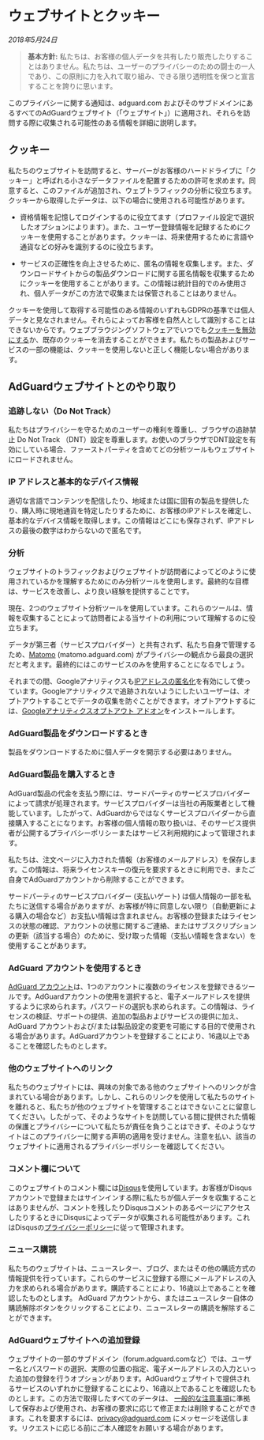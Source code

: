 # ウェブサイトとクッキー
*2018年5月24日*
> **基本方針:** 私たちは、お客様の個人データを共有したり販売したりすることはありません。私たちは、ユーザーのプライバシーのための闘士の一人であり、この原則に力を入れて取り組み、できる限り透明性を保つと宣言することを誇りに思います。

このプライバシーに関する通知は、adguard.com およびそのサブドメインにあるすべてのAdGuardウェブサイト（「ウェブサイト」）に適用され、それらを訪問する際に収集される可能性のある情報を詳細に説明します。

## クッキー

私たちのウェブサイトを訪問すると、サーバーがお客様のハードドライブに「クッキー」と呼ばれる小さなデータファイルを配置するための許可を求めます。同意すると、このファイルが追加され、ウェブトラフィックの分析に役立ちます。クッキーから取得したデータは、以下の場合に使用される可能性があります。

* 資格情報を記憶してログインするのに役立てます（プロファイル設定で選択したオプションによります）。また、ユーザー登録情報を記録するためにクッキーを使用することがあります。クッキーは、将来使用するために言語や通貨などの好みを識別するのに役立ちます。

* サービスの正確性を向上させるために、匿名の情報を収集します。また、ダウンロードサイトからの製品ダウンロードに関する匿名情報を収集するためにクッキーを使用することがあります。この情報は統計目的でのみ使用され、個人データがこの方法で収集または保管されることはありません。

クッキーを使用して取得する可能性のある情報のいずれもGDPRの基準では個人データと見なされません。それらによってお客様を自然人として識別することはできないからです。ウェブブラウジングソフトウェアでいつでも[クッキーを無効にする](http://www.wikihow.com/Disable-Cookies)か、既存のクッキーを消去することができます。私たちの製品およびサービスの一部の機能は、クッキーを使用しないと正しく機能しない場合があります。

## AdGuardウェブサイトとのやり取り

### 追跡しない（Do Not Track）

私たちはプライバシーを守るためのユーザーの権利を尊重し、ブラウザの追跡禁止 Do Not Track （DNT）設定を尊重します。お使いのブラウザでDNT設定を有効にしている場合、ファーストパーティを含めてどの分析ツールもウェブサイトにロードされません。

### IP アドレスと基本的なデバイス情報

適切な言語でコンテンツを配信したり、地域または国に固有の製品を提供したり、購入時に現地通貨を特定したりするために、お客様のIPアドレスを確定し、基本的なデバイス情報を取得します。この情報はどこにも保存されず、IPアドレスの最後の数字はわからないので匿名です。

### 分析

ウェブサイトのトラフィックおよびウェブサイトが訪問者によってどのように使用されているかを理解するためにのみ分析ツールを使用します。最終的な目標は、サービスを改善し、より良い経験を提供することです。

現在、2つのウェブサイト分析ツールを使用しています。これらのツールは、情報を収集することによって訪問者による当サイトの利用について理解するのに役立ちます。

データが第三者（サービスプロバイダー）と共有されず、私たち自身で管理するため、[Matomo](https://matomo.org) (matomo.adguard.com) がプライバシーの観点から最良の選択だと考えます。最終的にはこのサービスのみを使用することになるでしょう。

それまでの間、Googleアナリティクスも[IPアドレスの匿名化](https://support.google.com/analytics/answer/2763052?hl=en)を有効にして使っています。Googleアナリティクスで追跡されないようにしたいユーザーは、オプトアウトすることでデータの収集を防ぐことができます。オプトアウトするには、[Googleアナリティクスオプトアウト アドオン](https://tools.google.com/dlpage/gaoptout)をインストールします。

### AdGuard製品をダウンロードするとき

製品をダウンロードするために個人データを開示する必要はありません。

### AdGuard製品を購入するとき

AdGuard製品の代金を支払う際には、サードパーティのサービスプロバイダーによって請求が処理されます。サービスプロバイダーは当社の再販業者として機能しています。したがって、AdGuardからではなくサービスプロバイダーから直接購入することになります。お客様の個人情報の取り扱いは、そのサービス提供者が公開するプライバシーポリシーまたはサービス利用規約によって管理されます。

私たちは、注文ページに入力された情報（お客様のメールアドレス）を保存します。この情報は、将来ライセンスキーの復元を要求するときに利用でき、またご自身でAdGuardアカウントから削除することができます。

サードパーティのサービスプロバイダー (支払いゲート) は個人情報の一部を私たちに送信する場合がありますが、お客様が特に同意しない限り（自動更新による購入の場合など）お支払い情報は含まれません。お客様の登録またはライセンスの状態の確認、アカウントの状態に関するご連絡、またはサブスクリプションの更新（該当する場合）のために、受け取った情報（支払い情報を含まない）を使用することがあります。

### AdGuard アカウントを使用するとき

[AdGuard アカウント](https://adguard.com/account/login.html)は、1つのアカウントに複数のライセンスを登録できるツールです。AdGuardアカウントの使用を選択すると、電子メールアドレスを提供するように求められます。パスワードの選択も求められます。この情報は、ライセンスの検証、サポートの提供、追加の製品およびサービスの提供に加え、AdGuard アカウントおよび/または製品設定の変更を可能にする目的で使用される場合があります。AdGuardアカウントを登録することにより、16歳以上であることを確認したものとします。

### 他のウェブサイトへのリンク

私たちのウェブサイトには、興味の対象である他のウェブサイトへのリンクが含まれている場合があります。しかし、これらのリンクを使用して私たちのサイトを離れると、私たちが他のウェブサイトを管理することはできないことに留意してください。したがって、そのようなサイトを訪問している間に提供された情報の保護とプライバシーについて私たちが責任を負うことはできず、そのようなサイトはこのプライバシーに関する声明の適用を受けません。注意を払い、該当のウェブサイトに適用されるプライバシーポリシーを確認してください。

### コメント欄について

このウェブサイトのコメント欄には[Disqus](https://disqus.com/)を使用しています。お客様がDisqusアカウントで登録またはサインインする際に私たちが個人データを収集することはありませんが、コメントを残したりDisqusコメントのあるページにアクセスしたりするときにDisqusによってデータが収集される可能性があります。これはDisqusの[プライバシーポリシー](https://help.disqus.com/customer/portal/articles/466259-privacy-policy)に従って管理されます。

### ニュース購読

私たちのウェブサイトは、ニュースレター、ブログ、またはその他の購読方式の情報提供を行っています。これらのサービスに登録する際にメールアドレスの入力を求められる場合があります。購読することにより、16歳以上であることを確認したものとします。
AdGuard アカウントから、またはニュースレター自体の購読解除ボタンをクリックすることにより、ニュースレターの購読を解除することができます。

### AdGuardウェブサイトへの追加登録

ウェブサイトの一部のサブドメイン（forum.adguard.comなど）では、ユーザー名とパスワードの選択、実際の位置の指定、電子メールアドレスの入力といった追加の登録を行うオプションがあります。AdGuardウェブサイトで提供されるサービスのいずれかに登録することにより、16歳以上であることを確認したものとします。この方法で取得したすべてのデータは、 [一般的な注意事項](https://adguard.com/privacy.html)に準拠して保存および使用され、お客様の要求に応じて修正または削除することができます。これを要求するには、privacy@adguard.com にメッセージを送信します。リクエストに応じる前にご本人確認をお願いする場合があります。
